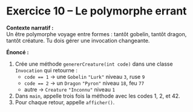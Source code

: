 # Exercice 10 – Le polymorphe errant

**Contexte narratif :**  
Un être polymorphe voyage entre formes : tantôt gobelin, tantôt dragon, tantôt créature. Tu dois gérer une invocation changeante.

**Énoncé :**  
1. Crée une méthode `genererCreature(int code)` dans une classe `Invocation` qui retourne :
   - `code == 1` → une `Gobelin` `"Lurk"` niveau `3`, ruse `9`  
   - `code == 2` → un `Dragon` `"Pyron"` niveau `18`, feu `77`  
   - autre → `Creature` `"Inconnu"` niveau `1`  
2. Dans `main`, appelle trois fois la méthode avec les codes 1, 2, et 42.  
3. Pour chaque retour, appelle `afficher()`.

